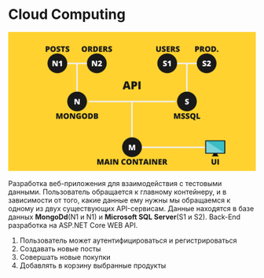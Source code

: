 # Cloud Computing
![enter image description here](https://github.com/FoxyChmoxy/CloudComputingAWS/blob/master/scheme.png)

Разработка веб-приложения для взаимодействия с тестовыми данными. Пользователь обращается к главному контейнеру, и в зависимости от того, какие данные ему нужны мы обращаемся к одному из двух существующих API-сервисам. Данные находятся в базе данных **MongoDd**(N1 и N1) и **Microsoft SQL Server**(S1 и S2). Back-End разработка на ASP.NET Core WEB API.

1. Пользователь может аутентифицироваться и регистрироваться
2. Создавать новые посты
3. Совершать новые покупки
4. Добавлять в корзину выбранные продукты
